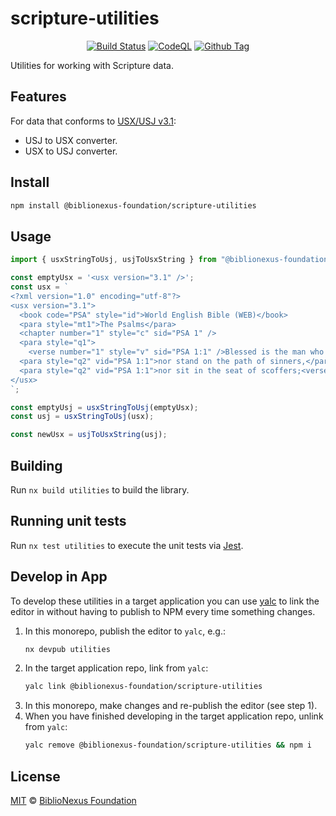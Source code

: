 # scripture-utilities

<div align="center">

[![Build Status][github-actions-status]][github-actions-url]
[![CodeQL][gitghub-codeql-status]][gitghub-codeql-url]
[![Github Tag][npm-version-image]][npm-version-url]

</div>

Utilities for working with Scripture data.

## Features

For data that conforms to [USX/USJ v3.1](https://docs.usfm.bible/usfm/3.1/):

- USJ to USX converter.
- USX to USJ converter.

## Install

```sh
npm install @biblionexus-foundation/scripture-utilities
```

## Usage

```ts
import { usxStringToUsj, usjToUsxString } from "@biblionexus-foundation/scripture-utilities";

const emptyUsx = '<usx version="3.1" />';
const usx = `
<?xml version="1.0" encoding="utf-8"?>
<usx version="3.1">
  <book code="PSA" style="id">World English Bible (WEB)</book>
  <para style="mt1">The Psalms</para>
  <chapter number="1" style="c" sid="PSA 1" />
  <para style="q1">
    <verse number="1" style="v" sid="PSA 1:1" />Blessed is the man who doesn’t walk in the counsel of the wicked,</para>
  <para style="q2" vid="PSA 1:1">nor stand on the path of sinners,</para>
  <para style="q2" vid="PSA 1:1">nor sit in the seat of scoffers;<verse eid="PSA 1:1" /></para>
</usx>
`;

const emptyUsj = usxStringToUsj(emptyUsx);
const usj = usxStringToUsj(usx);

const newUsx = usjToUsxString(usj);
```

## Building

Run `nx build utilities` to build the library.

## Running unit tests

Run `nx test utilities` to execute the unit tests via [Jest](https://jestjs.io).

## Develop in App

To develop these utilities in a target application you can use [yalc](https://www.npmjs.com/package/yalc) to link the editor in without having to publish to NPM every time something changes.

1. In this monorepo, publish the editor to `yalc`, e.g.:
   ```bash
   nx devpub utilities
   ```
2. In the target application repo, link from `yalc`:
   ```bash
   yalc link @biblionexus-foundation/scripture-utilities
   ```
3. In this monorepo, make changes and re-publish the editor (see step 1).
4. When you have finished developing in the target application repo, unlink from `yalc`:
   ```bash
   yalc remove @biblionexus-foundation/scripture-utilities && npm i
   ```

## License

[MIT][github-license] © [BiblioNexus Foundation](https://biblionexus.org/)

<!-- define variables used above -->

[github-actions-status]: https://github.com/BiblioNexus-Foundation/scripture-editors/actions/workflows/test-publish.yml/badge.svg
[github-actions-url]: https://github.com/BiblioNexus-Foundation/scripture-editors/actions
[gitghub-codeql-status]: https://github.com/BiblioNexus-Foundation/scripture-editors/actions/workflows/codeql.yml/badge.svg
[gitghub-codeql-url]: https://github.com/BiblioNexus-Foundation/scripture-editors/actions/workflows/codeql.yml
[npm-version-image]: https://img.shields.io/npm/v/@biblionexus-foundation/scripture-utilities
[npm-version-url]: https://github.com/BiblioNexus-Foundation/scripture-editors/releases
[github-license]: https://github.com/BiblioNexus-Foundation/scripture-editors/blob/main/packages/utilities/LICENSE

